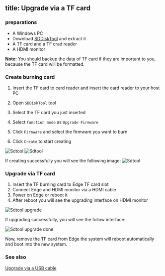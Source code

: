 title: Upgrade via a TF card
---

### preparations
* A Windows PC
* Download [SDDiskTool](https://dl.khadas.com/Tools/SDDiskTool_en_v1.53.zip) and extract it
* A TF card and a TF crad reader
* A HDMI monitor

**Note:** You should backup the data of TF card if they are important to you, because the TF card will be formatted.

### Create burning card
1. Insert the TF card to card reader and insert the card reader to your host PC

2. Open `SDDiskTool` tool

3. Select the TF card you just inserted

4. Select `function mode` as `Upgrade Firmware`

5. Click `Firmware` and select the firmware you want to burn

6. Click `Create` to start creating

![Sdtool](/images/edge/Sdtool_en_1.png)
![Sdtool](/images/edge/Sdtool_en_2.png)

If creating successfully you will see the following image:
![Sdtool](/images/edge/Sdtool_en_3.png)

### Upgrade via TF card
1. Insert the TF burning card to Edge TF card slot
2. Connect Edge and HDMI monitor via a HDMI cable
3. Power on Edge or reboot it
4. After reboot you will see the upgrading interface on HDMI monitor

![Sdtool upgrade](/images/edge/Sd_upgrade.JPG)

If upgrading successfully, you will see the follow interface:

![Sdtool upgrade done](/images/edge/Sd_upgrade_done.JPG)

Now, remove the TF card from Edge the system will reboot automatically and boot into the new system.

### See also
[Upgrade via a USB cable](/edge/UpgradeViaUSBCable.html)
